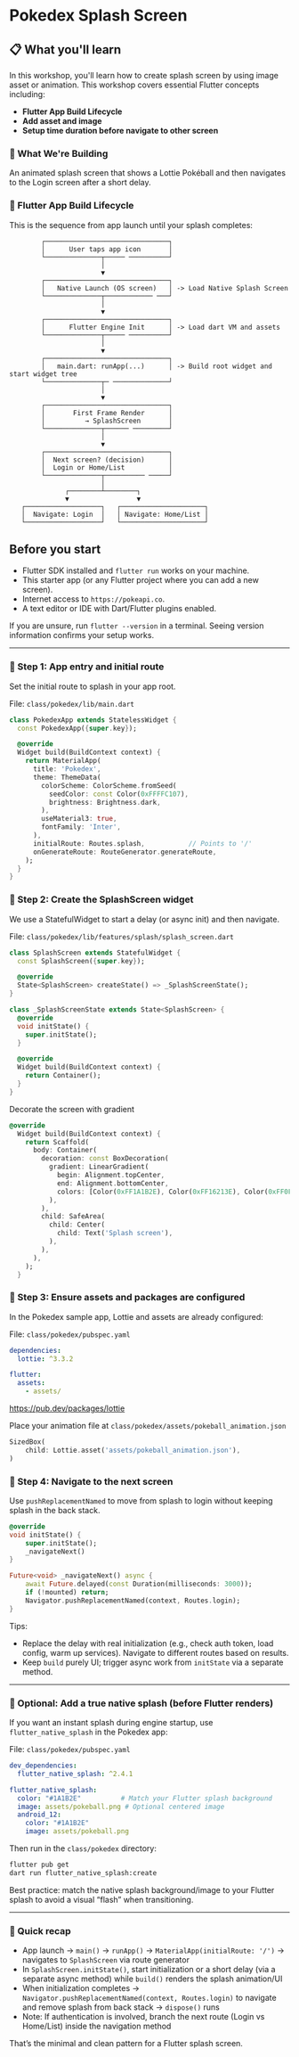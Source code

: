 # Pokedex Splash Screen

## 📋 What you'll learn
In this workshop, you'll learn how to create splash screen by using image asset or animation. This workshop covers essential Flutter concepts including:

- **Flutter App Build Lifecycle**
- **Add asset and image**
- **Setup time duration before navigate to other screen**

### 🎨 What We're Building
An animated splash screen that shows a Lottie Pokéball and then navigates to the Login screen after a short delay.

### 🔄 Flutter App Build Lifecycle

This is the sequence from app launch until your splash completes:

```
        ┌───────────────────────────────┐
        │      User taps app icon       │
        └──────────────┬───── ──────────┘
                       │
                       ▼
        ┌───────────────────────────────┐
        │   Native Launch (OS screen)   │ -> Load Native Splash Screen 
        └──────────────┬──────────── ───┘
                       │
                       ▼
        ┌───────────────────────────────┐
        │      Flutter Engine Init      │ -> Load dart VM and assets
        └──────────────┬───── ──────────┘
                       │
                       ▼
        ┌───────────────────────────────┐
        │   main.dart: runApp(...)      │ -> Build root widget and start widget tree
        └──────────────┬─ ──────────────┘ 
                       │
                       ▼
        ┌───────────────────────────────┐
        │       First Frame Render      │ 
        │          → SplashScreen       │ 
        └──────────────┬────── ─────────┘
                       │
                       ▼
        ┌───────────────────────────────┐
        │  Next screen? (decision)      │
        │  Login or Home/List           │
        └──────────────┬────────── ─────┘
                       │
              ┌────────┴────────┐
              ▼                 ▼
   ┌───────────────────┐   ┌─────────────────────┐
   │  Navigate: Login  │   │ Navigate: Home/List │
   └───────────────────┘   └─────────────────────┘
```
## Before you start
- Flutter SDK installed and `flutter run` works on your machine.
- This starter app (or any Flutter project where you can add a new screen).
- Internet access to `https://pokeapi.co`.
- A text editor or IDE with Dart/Flutter plugins enabled.

If you are unsure, run `flutter --version` in a terminal. Seeing version information confirms your setup works.

---

### **📁 Step 1: App entry and initial route**

Set the initial route to splash in your app root.

File: `class/pokedex/lib/main.dart`
```dart
class PokedexApp extends StatelessWidget {
  const PokedexApp({super.key});

  @override
  Widget build(BuildContext context) {
    return MaterialApp(
      title: 'Pokedex',
      theme: ThemeData(
        colorScheme: ColorScheme.fromSeed(
          seedColor: const Color(0xFFFFC107),
          brightness: Brightness.dark,
        ),
        useMaterial3: true,
        fontFamily: 'Inter',
      ),
      initialRoute: Routes.splash,           // Points to '/'
      onGenerateRoute: RouteGenerator.generateRoute,
    );
  }
}
```

### **📁 Step 2: Create the SplashScreen widget**

We use a StatefulWidget to start a delay (or async init) and then navigate.

File: `class/pokedex/lib/features/splash/splash_screen.dart`
```dart
class SplashScreen extends StatefulWidget {
  const SplashScreen({super.key});

  @override
  State<SplashScreen> createState() => _SplashScreenState();
}

class _SplashScreenState extends State<SplashScreen> {
  @override
  void initState() {
    super.initState();
  }

  @override
  Widget build(BuildContext context) {
    return Container();
  }
}
```
Decorate the screen with gradient
```dart
@override
  Widget build(BuildContext context) {
    return Scaffold(
      body: Container(
        decoration: const BoxDecoration(
          gradient: LinearGradient(
            begin: Alignment.topCenter,
            end: Alignment.bottomCenter,
            colors: [Color(0xFF1A1B2E), Color(0xFF16213E), Color(0xFF0F3460)],
          ),
        ),
        child: SafeArea(
          child: Center(
            child: Text('Splash screen'),
          ),
        ),
      ),
    );
  }
```

### **📁 Step 3: Ensure assets and packages are configured**

In the Pokedex sample app, Lottie and assets are already configured:

File: `class/pokedex/pubspec.yaml`
```yaml
dependencies:
  lottie: ^3.3.2

flutter:
  assets:
    - assets/
```
https://pub.dev/packages/lottie

Place your animation file at `class/pokedex/assets/pokeball_animation.json`

```dart
SizedBox(
    child: Lottie.asset('assets/pokeball_animation.json'),
)
```

### **📁 Step 4: Navigate to the next screen**

Use `pushReplacementNamed` to move from splash to login without keeping splash in the back stack.

```dart
@override
void initState() {
    super.initState();
    _navigateNext()
}

Future<void> _navigateNext() async {
    await Future.delayed(const Duration(milliseconds: 3000));
    if (!mounted) return;
    Navigator.pushReplacementNamed(context, Routes.login);
}
```

Tips:
- Replace the delay with real initialization (e.g., check auth token, load config, warm up services). Navigate to different routes based on results.
- Keep `build` purely UI; trigger async work from `initState` via a separate method.

---

### 🧩 Optional: Add a true native splash (before Flutter renders)

If you want an instant splash during engine startup, use `flutter_native_splash` in the Pokedex app:

File: `class/pokedex/pubspec.yaml`
```yaml
dev_dependencies:
  flutter_native_splash: ^2.4.1

flutter_native_splash:
  color: "#1A1B2E"          # Match your Flutter splash background
  image: assets/pokeball.png # Optional centered image
  android_12:
    color: "#1A1B2E"
    image: assets/pokeball.png
```

Then run in the `class/pokedex` directory:
```bash
flutter pub get
dart run flutter_native_splash:create
```

Best practice: match the native splash background/image to your Flutter splash to avoid a visual “flash” when transitioning.

---

### 🧠 Quick recap
- App launch → `main()` → `runApp()` → `MaterialApp(initialRoute: '/')` → navigates to `SplashScreen` via route generator
- In `SplashScreen.initState()`, start initialization or a short delay (via a separate async method) while `build()` renders the splash animation/UI
- When initialization completes → `Navigator.pushReplacementNamed(context, Routes.login)` to navigate and remove splash from back stack → `dispose()` runs
- Note: If authentication is involved, branch the next route (Login vs Home/List) inside the navigation method

That’s the minimal and clean pattern for a Flutter splash screen.
